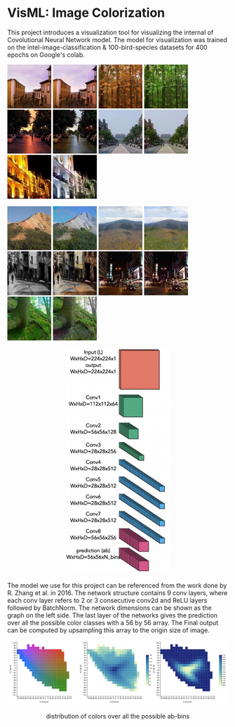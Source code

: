 # VisML: Image Colorization
This project introduces a visualization tool for visualizing the internal of Covolutional Neural Network model. The model for visualization was trained on the intel-image-classification & 100-bird-species datasets for 400 epochs on Google's colab.
<p float="left">
  <img src="https://github.com/zilixie/VisML-Colorize/blob/master/resources/act0/target.jpg" width="100" />
  <img src="https://github.com/zilixie/VisML-Colorize/blob/master/resources/act0/predict.jpg" width="100" /> 
  <img src="https://github.com/zilixie/VisML-Colorize/blob/master/resources/act1/target.jpg" width="100" />
  <img src="https://github.com/zilixie/VisML-Colorize/blob/master/resources/act1/predict.jpg" width="100" /> 
  <img src="https://github.com/zilixie/VisML-Colorize/blob/master/resources/act2/target.jpg" width="100" />
  <img src="https://github.com/zilixie/VisML-Colorize/blob/master/resources/act2/predict.jpg" width="100" /> 
  <img src="https://github.com/zilixie/VisML-Colorize/blob/master/resources/act3/target.jpg" width="100" />
  <img src="https://github.com/zilixie/VisML-Colorize/blob/master/resources/act3/predict.jpg" width="100" /> 
  <img src="https://github.com/zilixie/VisML-Colorize/blob/master/resources/act4/target.jpg" width="100" />
  <img src="https://github.com/zilixie/VisML-Colorize/blob/master/resources/act4/predict.jpg" width="100" /> 
</p>
<p float="left">
  <img src="https://github.com/zilixie/VisML-Colorize/blob/master/resources/act5/target.jpg" width="100" />
  <img src="https://github.com/zilixie/VisML-Colorize/blob/master/resources/act5/predict.jpg" width="100" /> 
  <img src="https://github.com/zilixie/VisML-Colorize/blob/master/resources/act6/target.jpg" width="100" />
  <img src="https://github.com/zilixie/VisML-Colorize/blob/master/resources/act6/predict.jpg" width="100" /> 
  <img src="https://github.com/zilixie/VisML-Colorize/blob/master/resources/act7/target.jpg" width="100" />
  <img src="https://github.com/zilixie/VisML-Colorize/blob/master/resources/act7/predict.jpg" width="100" /> 
  <img src="https://github.com/zilixie/VisML-Colorize/blob/master/resources/act8/target.jpg" width="100" />
  <img src="https://github.com/zilixie/VisML-Colorize/blob/master/resources/act8/predict.jpg" width="100" /> 
  <img src="https://github.com/zilixie/VisML-Colorize/blob/master/resources/act9/target.jpg" width="100" />
  <img src="https://github.com/zilixie/VisML-Colorize/blob/master/resources/act9/predict.jpg" width="100" /> 
</p>
<p align="center">
<img src="https://github.com/zilixie/VisML-Colorize/blob/master/images/Screen%20Shot%202020-07-12%20at%2010.42.11%20PM.png" width="240">
</p>

The model we use for this project can be referenced from the work done by R. Zhang et al. in 2016. The network structure contains 9 conv layers, where each conv layer refers to 2 or 3 consecutive conv2d and ReLU layers followed by BatchNorm. The network dimensions can be shown as the graph on the left side. The last layer of the networks gives the prediction over all the possible color classes with a 56 by 56 array. The Final output can be computed by upsampling this array to the origin size of image.

<img src="https://github.com/zilixie/VisML-Colorize/blob/master/images/Screen%20Shot%202020-07-12%20at%2010.42.48%20PM.png">
<p align="center">distribution of colors over all the possible ab-bins </p>
